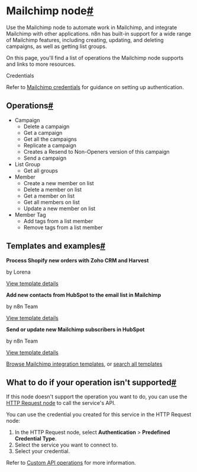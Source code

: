 [](https://github.com/n8n-io/n8n-docs/edit/main/docs/integrations/builtin/app-nodes/n8n-nodes-base.mailchimp.md "Edit this page")

# Mailchimp node[#](#mailchimp-node "Permanent link")

Use the Mailchimp node to automate work in Mailchimp, and integrate Mailchimp with other applications. n8n has built-in support for a wide range of Mailchimp features, including creating, updating, and deleting campaigns, as well as getting list groups.

On this page, you'll find a list of operations the Mailchimp node supports and links to more resources.

Credentials

Refer to [Mailchimp credentials](../../credentials/mailchimp/) for guidance on setting up authentication.

## Operations[#](#operations "Permanent link")

*   Campaign
    *   Delete a campaign
    *   Get a campaign
    *   Get all the campaigns
    *   Replicate a campaign
    *   Creates a Resend to Non-Openers version of this campaign
    *   Send a campaign
*   List Group
    *   Get all groups
*   Member
    *   Create a new member on list
    *   Delete a member on list
    *   Get a member on list
    *   Get all members on list
    *   Update a new member on list
*   Member Tag
    *   Add tags from a list member
    *   Remove tags from a list member

## Templates and examples[#](#templates-and-examples "Permanent link")

**Process Shopify new orders with Zoho CRM and Harvest**

by Lorena

[View template details](https://n8n.io/workflows/1206-process-shopify-new-orders-with-zoho-crm-and-harvest/)

**Add new contacts from HubSpot to the email list in Mailchimp**

by n8n Team

[View template details](https://n8n.io/workflows/1770-add-new-contacts-from-hubspot-to-the-email-list-in-mailchimp/)

**Send or update new Mailchimp subscribers in HubSpot**

by n8n Team

[View template details](https://n8n.io/workflows/1771-send-or-update-new-mailchimp-subscribers-in-hubspot/)

[Browse Mailchimp integration templates](https://n8n.io/integrations/mailchimp/), or [search all templates](https://n8n.io/workflows/)

## What to do if your operation isn't supported[#](#what-to-do-if-your-operation-isnt-supported "Permanent link")

If this node doesn't support the operation you want to do, you can use the [HTTP Request node](../../core-nodes/n8n-nodes-base.httprequest/) to call the service's API.

You can use the credential you created for this service in the HTTP Request node:

1.  In the HTTP Request node, select **Authentication** > **Predefined Credential Type**.
2.  Select the service you want to connect to.
3.  Select your credential.

Refer to [Custom API operations](../../../custom-operations/) for more information.